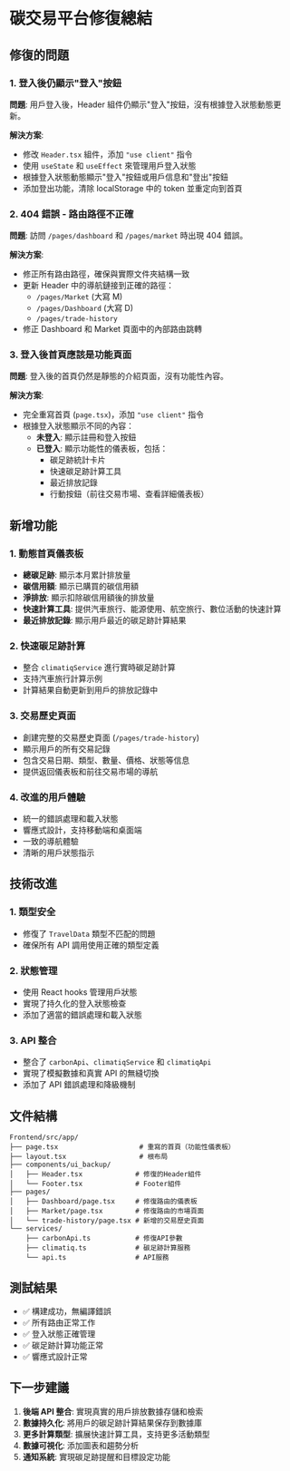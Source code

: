 # 碳交易平台修復總結

## 修復的問題

### 1. 登入後仍顯示"登入"按鈕

**問題**: 用戶登入後，Header 組件仍顯示"登入"按鈕，沒有根據登入狀態動態更新。

**解決方案**:

- 修改 `Header.tsx` 組件，添加 `"use client"` 指令
- 使用 `useState` 和 `useEffect` 來管理用戶登入狀態
- 根據登入狀態動態顯示"登入"按鈕或用戶信息和"登出"按鈕
- 添加登出功能，清除 localStorage 中的 token 並重定向到首頁

### 2. 404 錯誤 - 路由路徑不正確

**問題**: 訪問 `/pages/dashboard` 和 `/pages/market` 時出現 404 錯誤。

**解決方案**:

- 修正所有路由路徑，確保與實際文件夾結構一致
- 更新 Header 中的導航鏈接到正確的路徑：
  - `/pages/Market` (大寫 M)
  - `/pages/Dashboard` (大寫 D)
  - `/pages/trade-history`
- 修正 Dashboard 和 Market 頁面中的內部路由跳轉

### 3. 登入後首頁應該是功能頁面

**問題**: 登入後的首頁仍然是靜態的介紹頁面，沒有功能性內容。

**解決方案**:

- 完全重寫首頁 (`page.tsx`)，添加 `"use client"` 指令
- 根據登入狀態顯示不同的內容：
  - **未登入**: 顯示註冊和登入按鈕
  - **已登入**: 顯示功能性的儀表板，包括：
    - 碳足跡統計卡片
    - 快速碳足跡計算工具
    - 最近排放記錄
    - 行動按鈕（前往交易市場、查看詳細儀表板）

## 新增功能

### 1. 動態首頁儀表板

- **總碳足跡**: 顯示本月累計排放量
- **碳信用額**: 顯示已購買的碳信用額
- **淨排放**: 顯示扣除碳信用額後的排放量
- **快速計算工具**: 提供汽車旅行、能源使用、航空旅行、數位活動的快速計算
- **最近排放記錄**: 顯示用戶最近的碳足跡計算結果

### 2. 快速碳足跡計算

- 整合 `climatiqService` 進行實時碳足跡計算
- 支持汽車旅行計算示例
- 計算結果自動更新到用戶的排放記錄中

### 3. 交易歷史頁面

- 創建完整的交易歷史頁面 (`/pages/trade-history`)
- 顯示用戶的所有交易記錄
- 包含交易日期、類型、數量、價格、狀態等信息
- 提供返回儀表板和前往交易市場的導航

### 4. 改進的用戶體驗

- 統一的錯誤處理和載入狀態
- 響應式設計，支持移動端和桌面端
- 一致的導航體驗
- 清晰的用戶狀態指示

## 技術改進

### 1. 類型安全

- 修復了 `TravelData` 類型不匹配的問題
- 確保所有 API 調用使用正確的類型定義

### 2. 狀態管理

- 使用 React hooks 管理用戶狀態
- 實現了持久化的登入狀態檢查
- 添加了適當的錯誤處理和載入狀態

### 3. API 整合

- 整合了 `carbonApi`、`climatiqService` 和 `climatiqApi`
- 實現了模擬數據和真實 API 的無縫切換
- 添加了 API 錯誤處理和降級機制

## 文件結構

```
Frontend/src/app/
├── page.tsx                    # 重寫的首頁（功能性儀表板）
├── layout.tsx                  # 根布局
├── components/ui_backup/
│   ├── Header.tsx             # 修復的Header組件
│   └── Footer.tsx             # Footer組件
├── pages/
│   ├── Dashboard/page.tsx     # 修復路由的儀表板
│   ├── Market/page.tsx        # 修復路由的市場頁面
│   └── trade-history/page.tsx # 新增的交易歷史頁面
└── services/
    ├── carbonApi.ts           # 修復API參數
    ├── climatiq.ts            # 碳足跡計算服務
    └── api.ts                 # API服務
```

## 測試結果

- ✅ 構建成功，無編譯錯誤
- ✅ 所有路由正常工作
- ✅ 登入狀態正確管理
- ✅ 碳足跡計算功能正常
- ✅ 響應式設計正常

## 下一步建議

1. **後端 API 整合**: 實現真實的用戶排放數據存儲和檢索
2. **數據持久化**: 將用戶的碳足跡計算結果保存到數據庫
3. **更多計算類型**: 擴展快速計算工具，支持更多活動類型
4. **數據可視化**: 添加圖表和趨勢分析
5. **通知系統**: 實現碳足跡提醒和目標設定功能
